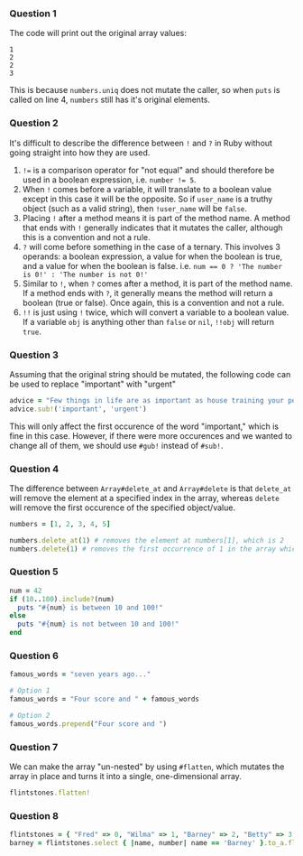 ### Question 1
The code will print out the original array values:
```
1
2
2
3
```
This is because `numbers.uniq` does not mutate the caller, so when `puts` is called on line 4, `numbers` still has it's original elements.

### Question 2
It's difficult to describe the difference between `!` and `?` in Ruby without going straight into how they are used.
1. `!=` is a comparison operator for "not equal" and should therefore be used in a boolean expression, i.e. `number != 5`.
2. When `!` comes before a variable, it will translate to a boolean value except in this case it will be the opposite. So if `user_name` is a truthy object (such as a valid string), then `!user_name` will be `false`.
3. Placing `!` after a method means it is part of the method name. A method that ends with `!` generally indicates that it mutates the caller, although this is a convention and not a rule.
4. `?` will come before something in the case of a ternary. This involves 3 operands: a boolean expression, a value for when the boolean is true, and a value for when the boolean is false. i.e. `num == 0 ? 'The number is 0!' : 'The number is not 0!'`
5. Similar to `!`, when `?` comes after a method, it is part of the method name. If a method ends with `?`, it generally means the method will return a boolean (true or false). Once again, this is a convention and not a rule.
6. `!!` is just using `!` twice, which will convert a variable to a boolean value. If a variable `obj` is anything other than `false` or `nil`, `!!obj` will return `true`.

### Question 3
Assuming that the original string should be mutated, the following code can be used to replace "important" with "urgent"
```ruby
advice = "Few things in life are as important as house training your pet dinosaur."
advice.sub!('important', 'urgent')
```
This will only affect the first occurence of the word "important," which is fine in this case. However, if there were more occurences and we wanted to change all of them, we should use `#gub!` instead of `#sub!`.

### Question 4
The difference between `Array#delete_at` and `Array#delete` is that `delete_at` will remove the element at a specified index in the array, whereas `delete` will remove the first occurence of the specified object/value.
```ruby
numbers = [1, 2, 3, 4, 5]

numbers.delete_at(1) # removes the element at numbers[1], which is 2
numbers.delete(1) # removes the first occurrence of 1 in the array which is numbers[0]
```

### Question 5
```ruby
num = 42
if (10..100).include?(num)
  puts "#{num} is between 10 and 100!"
else
  puts "#{num} is not between 10 and 100!"
end
```

### Question 6
```ruby
famous_words = "seven years ago..."

# Option 1
famous_words = "Four score and " + famous_words

# Option 2
famous_words.prepend("Four score and ")
```

### Question 7
We can make the array "un-nested" by using `#flatten`, which mutates the array in place and turns it into a single, one-dimensional array.
```ruby
flintstones.flatten!
```

### Question 8
```ruby
flintstones = { "Fred" => 0, "Wilma" => 1, "Barney" => 2, "Betty" => 3, "BamBam" => 4, "Pebbles" => 5 }
barney = flintstones.select { |name, number| name == 'Barney' }.to_a.flatten
```